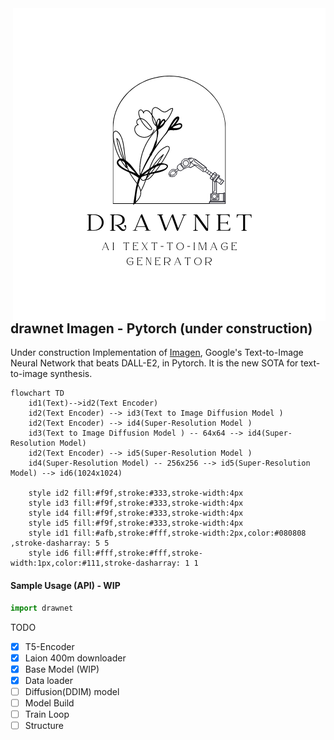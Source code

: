 <img src="https://github.com/adhamghazali/drawnet/blob/main/images/drawnet.png" align="right" />


## drawnet Imagen - Pytorch (under construction)

Under construction Implementation of <a href="https://gweb-research-imagen.appspot.com/">Imagen</a>, Google's Text-to-Image Neural Network that beats DALL-E2, in Pytorch. It is the new SOTA for text-to-image synthesis.



```mermaid
flowchart TD
    id1(Text)-->id2(Text Encoder)
    id2(Text Encoder) --> id3(Text to Image Diffusion Model )
    id2(Text Encoder) --> id4(Super-Resolution Model )
    id3(Text to Image Diffusion Model ) -- 64x64 --> id4(Super-Resolution Model)   
    id2(Text Encoder) --> id5(Super-Resolution Model )
    id4(Super-Resolution Model) -- 256x256 --> id5(Super-Resolution Model) --> id6(1024x1024)
 
    style id2 fill:#f9f,stroke:#333,stroke-width:4px
    style id3 fill:#f9f,stroke:#333,stroke-width:4px
    style id4 fill:#f9f,stroke:#333,stroke-width:4px
    style id5 fill:#f9f,stroke:#333,stroke-width:4px
    style id1 fill:#afb,stroke:#fff,stroke-width:2px,color:#080808 ,stroke-dasharray: 5 5
    style id6 fill:#fff,stroke:#fff,stroke-width:1px,color:#111,stroke-dasharray: 1 1
```


#### Sample Usage (API) - WIP
```python
import drawnet

```

TODO

- [x] T5-Encoder
- [x] Laion 400m downloader
- [x] Base Model (WIP)
- [x] Data loader
- [ ] Diffusion(DDIM) model
- [ ] Model Build
- [ ] Train Loop
- [ ] Structure
